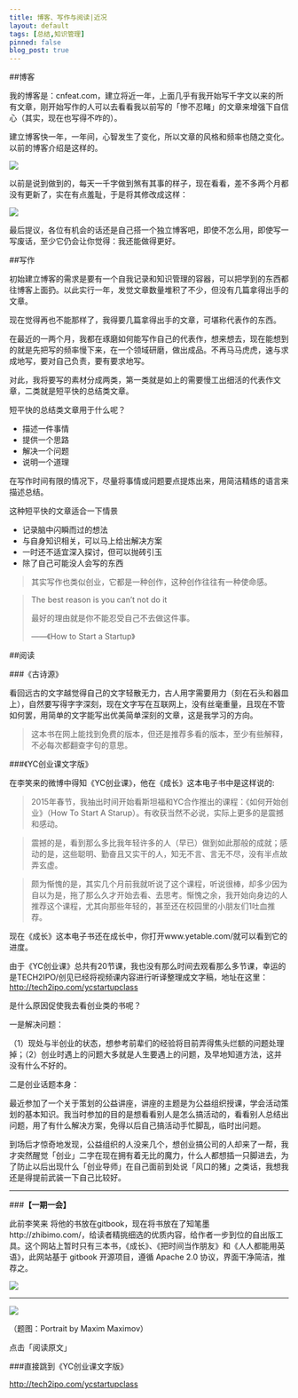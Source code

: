 ```yaml
---
title: 博客、写作与阅读|近况
layout: default
tags: [总结,知识管理]
pinned: false
blog_post: true
---
```


##博客

我的博客是：cnfeat.com，建立将近一年，上面几乎有我开始写千字文以来的所有文章，刚开始写作的人可以去看看我以前写的「惨不忍睹」的文章来增强下自信心（其实，现在也写得不咋的）。

建立博客快一年，一年间，心智发生了变化，所以文章的风格和频率也随之变化。以前的博客介绍是这样的。

![](http://cnfeat.qiniudn.com/image-2015-04-13-14-54.png)

以前是说到做到的，每天一千字做到煞有其事的样子，现在看看，差不多两个月都没有更新了，实在有点羞耻，于是将其修改成这样：

![](http://cnfeat.qiniudn.com/image-2015-04-13-15-02.png)

最后提议，各位有机会的话还是自己搭一个独立博客吧，即使不怎么用，即使写一写废话，至少它仍会让你觉得：我还能做得更好。

##写作

初始建立博客的需求是要有一个自我记录和知识管理的容器，可以把学到的东西都往博客上面扔。以此实行一年，发觉文章数量堆积了不少，但没有几篇拿得出手的文章。

现在觉得再也不能那样了，我得要几篇拿得出手的文章，可堪称代表作的东西。

在最近的一两个月，我都在琢磨如何能写作自己的代表作，想来想去，现在能想到的就是先把写的频率慢下来，在一个领域研磨，做出成品。不再马马虎虎，速与求成地写，要对自己负责，要有要求地写。

对此，我将要写的素材分成两类，第一类就是如上的需要慢工出细活的代表作文章，二类就是短平快的总结类文章。

短平快的总结类文章用于什么呢？

- 描述一件事情
- 提供一个思路
- 解决一个问题
- 说明一个道理

在写作时间有限的情况下，尽量将事情或问题要点提炼出来，用简洁精练的语言来描述总结。

这种短平快的文章适合一下情景

- 记录脑中闪瞬而过的想法
- 与自身知识相关，可以马上给出解决方案
- 一时还不适宜深入探讨，但可以抛砖引玉
- 除了自己可能没人会写的东西

>其实写作也类似创业，它都是一种创作，这种创作往往有一种使命感。

>The best reason is you can’t not do it
>
>最好的理由就是你不能忍受自己不去做这件事。
>
>——《How to Start a Startup》


##阅读

###《古诗源》

看回远古的文字越觉得自己的文字轻散无力，古人用字需要用力（刻在石头和器皿上），自然要写得字字深刻，现在文字写在互联网上，没有丝毫重量，且现在不管如何罢，用简单的文字能写出优美简单深刻的文章，这是我学习的方向。

>这本书在网上能找到免费的版本，但还是推荐多看的版本，至少有些解释，不必每次都翻查字句的意思。

###《YC创业课文字版》

在李笑来的微博中得知《YC创业课》，他在《成长》这本电子书中是这样说的:

>2015年春节，我抽出时间开始看斯坦福和YC合作推出的课程：《如何开始创业》（How To Start A Starup）。有收获当然不必说，实际上更多的是震撼和感动。

>震撼的是，看到那么多比我年轻许多的人（早已）做到如此那般的成就；感动的是，这些聪明、勤奋且又实干的人，知无不言、言无不尽，没有半点故弄玄虚。

>颇为惭愧的是，其实几个月前我就听说了这个课程，听说很棒，却多少因为自以为是，拖了那么久才开始去看、去思考。惭愧之余，我开始向身边的人推荐这个课程，尤其向那些年轻的，甚至还在校园里的小朋友们1吐血推荐。

现在《成长》这本电子书还在成长中，你打开www.yetable.com/就可以看到它的进度。

由于《YC创业课》总共有20节课，我也没有那么时间去观看那么多节课，幸运的是TECH2IPO/创见已经将视频课内容进行听译整理成文字稿，地址在这里：http://tech2ipo.com/ycstartupclass

是什么原因促使我去看创业类的书呢？

一是解决问题：

（1）现处与半创业的状态，想参考前辈们的经验将目前弄得焦头烂额的问题处理掉；（2）创业时遇上的问题大多就是人生要遇上的问题，及早地知道方法，这并没有什么不好的。

二是创业话题本身：

最近参加了一个关于策划的公益讲座，讲座的主题是为公益组织授课，学会活动策划的基本知识。我当时参加的目的是想看看别人是怎么搞活动的，看看别人总结出问题，用了有什么解决方案，免得以后自己搞活动手忙脚乱，临时出问题。

到场后才惊奇地发现，公益组织的人没来几个，想创业搞公司的人却来了一帮，我才突然醒觉「创业」二字在现在拥有着无比的魔力，什么人都想插一只脚进去，为了防止以后出现什么「创业导师」在自己面前到处说「风口的猪」之类话，我想我还是得提前武装一下自己比较好。

---

###**【一期一会】**

此前李笑来 将他的书放在gitbook，现在将书放在了知笔墨http://zhibimo.com/，给读者精挑细选的优质内容，给作者一步到位的自出版工具。这个网站上暂时只有三本书，《成长》、《把时间当作朋友》和《人人都能用英语》，此网站基于 gitbook 开源项目，遵循 Apache 2.0 协议，界面干净简洁，推荐之。

![](http://cnfeat.qiniudn.com/image-2015-04-13-14-20.png)

----


![](http://cnfeat.qiniudn.com/signitrue-2015-03-05.png)

（题图：Portrait by Maxim Maximov）

点击「阅读原文」

###直接跳到《YC创业课文字版》

http://tech2ipo.com/ycstartupclass
















